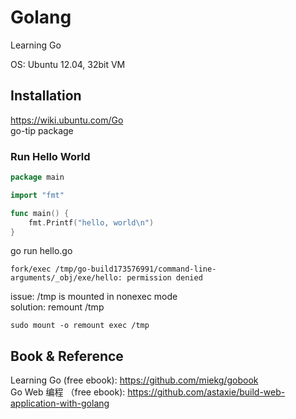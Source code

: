 # Golang

Learning Go

OS: Ubuntu 12.04, 32bit VM

## Installation
https://wiki.ubuntu.com/Go  
go-tip package

### Run Hello World

```go
package main

import "fmt"

func main() {
    fmt.Printf("hello, world\n")
}
```   

go run hello.go  
```
fork/exec /tmp/go-build173576991/command-line-arguments/_obj/exe/hello: permission denied
```

issue: /tmp is mounted in nonexec mode  
solution: remount /tmp 
```
sudo mount -o remount exec /tmp

```
## Book & Reference  

Learning Go (free ebook): https://github.com/miekg/gobook  
Go Web 编程 （free ebook): https://github.com/astaxie/build-web-application-with-golang